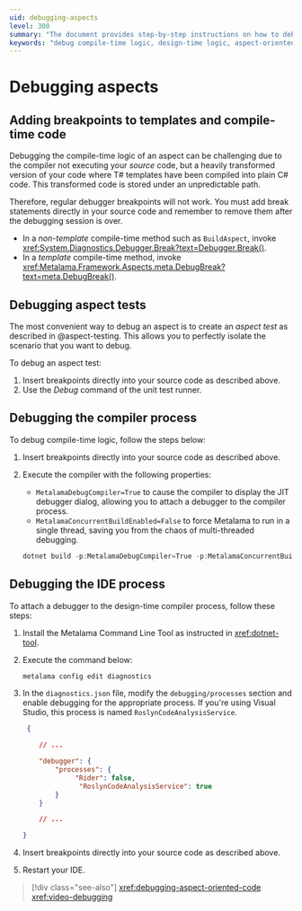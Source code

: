 ```yaml
---
uid: debugging-aspects
level: 300
summary: "The document provides step-by-step instructions on how to debug compile-time and design-time logic in aspect-oriented programming, emphasizing the importance of inserting breakpoints directly into the source code."
keywords: "debug compile-time logic, design-time logic, aspect-oriented programming, breakpoints, Debugger.Break(), meta.DebugBreak(), attach debugger, Metalama Command Line Tool, RoslynCodeAnalysisService, MetalamaDebugCompiler"
---
```


# Debugging aspects

## Adding breakpoints to templates and compile-time code

Debugging the compile-time logic of an aspect can be challenging due to the compiler not executing your _source_ code, but a heavily transformed version of your code where T# templates have been compiled into plain C# code. This transformed code is stored under an unpredictable path.

Therefore, regular debugger breakpoints will not work. You must add break statements directly in your source code and remember to remove them after the debugging session is over.

- In a _non-template_ compile-time method such as `BuildAspect`, invoke <xref:System.Diagnostics.Debugger.Break?text=Debugger.Break()>.
- In a _template_ compile-time method, invoke <xref:Metalama.Framework.Aspects.meta.DebugBreak?text=meta.DebugBreak()>.

## Debugging aspect tests

The most convenient way to debug an aspect is to create an _aspect test_ as described in @aspect-testing. This allows you to perfectly isolate the scenario that you want to debug.

To debug an aspect test:

1. Insert breakpoints directly into your source code as described above.
2. Use the _Debug_ command of the unit test runner.

## Debugging the compiler process

To debug compile-time logic, follow the steps below:

1. Insert breakpoints directly into your source code as described above.

2. Execute the compiler with the following properties:

    * `MetalamaDebugCompiler=True` to cause the compiler to display the JIT debugger dialog, allowing you to attach a debugger to the compiler process.
    * `MetalamaConcurrentBuildEnabled=False` to force Metalama to run in a single thread, saving you from the chaos of multi-threaded debugging.

    ```powershell
    dotnet build -p:MetalamaDebugCompiler=True -p:MetalamaConcurrentBuildEnabled=False
    ```

## Debugging the IDE process

To attach a debugger to the design-time compiler process, follow these steps:

1. Install the Metalama Command Line Tool as instructed in <xref:dotnet-tool>.
2. Execute the command below:

   ```powershell
   metalama config edit diagnostics
   ```

3. In the `diagnostics.json` file, modify the `debugging/processes` section and enable debugging for the appropriate process. If you're using Visual Studio, this process is named `RoslynCodeAnalysisService`.

    ```json
     {

        // ...

        "debugger": {
            "processes": {
                 "Rider": false,
                  "RoslynCodeAnalysisService": true
            }
        }

        // ...

    }
    ```

4. Insert breakpoints directly into your source code as described above.
5. Restart your IDE.

> [!div class="see-also"]
> <xref:debugging-aspect-oriented-code>
> <xref:video-debugging>
